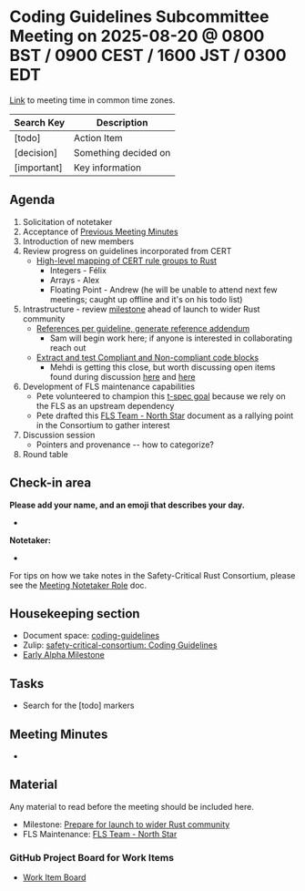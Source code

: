 # **Coding Guidelines Subcommittee Meeting on 2025-08-20 @ 0800 BST / 0900 CEST / 1600 JST /  0300 EDT**

[Link](https://www.worldtimebuddy.com/?qm=1&lid=14,12,1850147,5&h=14&date=2025-8-20&sln=8-9&hf=1) to meeting time in common time zones.

| Search Key | Description |
| ----- | ----- |
| \[todo\] | Action Item |
| \[decision\] | Something decided on |
| \[important\] | Key information |

## **Agenda**

1. Solicitation of notetaker  
2. Acceptance of [Previous Meeting Minutes](https://github.com/rustfoundation/safety-critical-rust-consortium/blob/main/subcommittee/coding-guidelines/meetings/2025-08-06/minutes.md)  
3. Introduction of new members  
4. Review progress on guidelines incorporated from CERT  
   * [High-level mapping of CERT rule groups to Rust](https://github.com/rustfoundation/safety-critical-rust-coding-guidelines/issues/152)  
     * Integers \- Félix  
     * Arrays \- Alex  
     * Floating Point \- Andrew (he will be unable to attend next few meetings; caught up offline and it's on his todo list)  
5. Intrastructure \- review [milestone](https://github.com/rustfoundation/safety-critical-rust-coding-guidelines/milestone/1) ahead of launch to wider Rust community  
   * [References per guideline, generate reference addendum](https://github.com/rustfoundation/safety-critical-rust-coding-guidelines/issues/147)  
     * Sam will begin work here; if anyone is interested in collaborating reach out  
   * [Extract and test Compliant and Non-compliant code blocks](https://github.com/rustfoundation/safety-critical-rust-coding-guidelines/pull/91)  
     * Mehdi is getting this close, but worth discussing open items found during discussion [here](https://github.com/rustfoundation/safety-critical-rust-coding-guidelines/pull/91#issuecomment-3166713858) and [here](https://github.com/rustfoundation/safety-critical-rust-coding-guidelines/pull/91#issuecomment-3172402940)  
6. Development of FLS maintenance capabilities  
   * Pete volunteered to champion this [t-spec goal](https://rust-lang.github.io/rust-project-goals/2025h2/FLS-up-to-date-capabilities.html) because we rely on the FLS as an upstream dependency  
   * Pete drafted this [FLS Team \- North Star](https://hackmd.io/@plevasseur/HJb6qomOge/edit) document as a rallying point in the Consortium to gather interest  
7. Discussion session  
   * Pointers and provenance \-- how to categorize?  
8. Round table

## **Check-in area**

**Please add your name, and an emoji that describes your day.**

* 

**Notetaker:**

* 

For tips on how we take notes in the Safety-Critical Rust Consortium, please see the [Meeting Notetaker Role](https://github.com/rustfoundation/safety-critical-rust-consortium/blob/main/docs/notetaker-role.md) doc.

## **Housekeeping section**

* Document space: [coding-guidelines](https://github.com/rustfoundation/safety-critical-rust-consortium/tree/main/subcommittee/coding-guidelines)  
* Zulip: [safety-critical-consortium: Coding Guidelines](https://rust-lang.zulipchat.com/#narrow/channel/445688-safety-critical-consortium/topic/Coding.20Guidelines)  
* [Early Alpha Milestone](https://github.com/rustfoundation/safety-critical-rust-coding-guidelines/milestone/1)

## **Tasks**

* Search for the \[todo\] markers

## **Meeting Minutes**

* 

## **Material**

Any material to read before the meeting should be included here.

* Milestone: [Prepare for launch to wider Rust community](https://github.com/rustfoundation/safety-critical-rust-coding-guidelines/milestone/1)  
* FLS Maintenance: [FLS Team \- North Star](https://hackmd.io/@plevasseur/HJb6qomOge/edit)

### **GitHub Project Board for Work Items**

* [Work Item Board](https://github.com/orgs/rustfoundation/projects/1)

